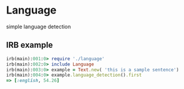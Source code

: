 
# Language

simple language detection

## IRB example

```ruby
irb(main):001:0> require './language'
irb(main):002:0> include Language
irb(main):003:0> example = Text.new( 'this is a sample sentence')
irb(main):004:0> example.language_detection().first
=> [:english, 54.26]
```
